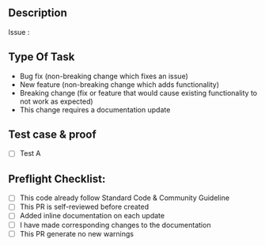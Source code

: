 ## Description  
<!--Please include a summary of the change and which issue is fixed. Please also include relevant motivation and context. List any dependencies that are required for this change.-->  

Issue : <!-- Issue Link -->

## Type Of Task  
<!--Please delete options that are not relevant.-->  
- Bug fix (non-breaking change which fixes an issue) 
- New feature (non-breaking change which adds functionality) 
- Breaking change (fix or feature that would cause existing functionality to not work as expected) 
- This change requires a documentation update  

## Test case & proof  
<!--Please describe the tests that you ran to verify your changes. Provide instructions so we can reproduce. Please also list any relevant details for your test configuration. Add information about you test using real device or simulator/emulator. Add video of changes if needed.-->  

- [ ] Test A  
<!-- Insert image here (add screenshot, or videos to help understand the changes) -->  

## Preflight Checklist: 
<!-- Put an `x` in the boxes that apply. Use `~~` around the checklist items that are not applicable to this PR. Examples: 
- [x] I've done this - ~~[ ] I don't need this~~ --> 

- [ ] This code already follow Standard Code & Community Guideline
- [ ] This PR is self-reviewed before created 
- [ ] Added inline documentation on each update 
- [ ] I have made corresponding changes to the documentation 
- [ ] This PR generate no new warnings